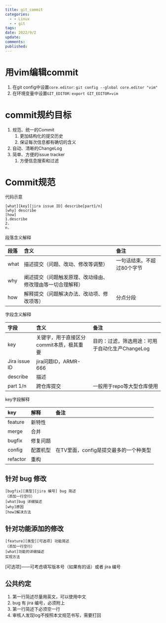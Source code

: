 ```yaml
---
title: git_commit
categories:
  - - Linux
  - - git
tags: 
date: 2022/9/2
update: 
comments: 
published:
---
```


# 用vim编辑commit

1. 在git config中设置`core.editor`:
   `git config --global core.editor "vim"`
2. 在环境变量中设置`GIT_EDITOR`:
   `export GIT_EDITOR=vim`

# commit规约目标

1. 规范、统一的Commit
   1. 更加结构化的提交历史
   2. 保证每次信息都有确切的含义
2. 自动、清晰的ChangeLog
3. 简单、方便的issue tracker
   1. 方便信息搜索和过滤

# Commit规范

代码示意

```
[what][key][jira issue ID] describe[part1/n]
[why] describe
[how]
1.describe
2.
n.
```

段落含义解释

| 段落 | 含义                                                       | 备注                       |
| :--- | :--------------------------------------------------------- | :------------------------- |
| what | 描述提交（问题、改动、修改等调整）                         | 一句话结束。不超过80个字节 |
| why  | 阐述提交（问题触发原理、改动缘由、修改理由等一切合理解释） |                            |
| how  | 解释提交（问题解决办法、改动项、修改项等）                 | 分点分段                   |

字段含义解释

| 字段          | 含义                                     | 备注                                            |
| :------------ | :--------------------------------------- | :---------------------------------------------- |
| key           | 关键字，用于直接区分commit本质，极其重要 | 目的：过滤，筛选用途：可用于自动化生产ChangeLog |
| Jira issue ID | jira问题ID，ARMR-666                     |                                                 |
| describe      | 描述                                     |                                                 |
| part 1/n      | 跨仓库提交                               | 一般用于repo等大型仓库使用                      |

key字段解释

| key      | 解释     | 备注                                   |
| :------- | :------- | :------------------------------------- |
| feature  | 新特性   |                                        |
| merge    | 合并     |                                        |
| bugfix   | 修复问题 |                                        |
| config   | 配置机型 | 在TV里面，config是提交最多的一个种类型 |
| refactor | 重构     |                                        |

## 针对 bug 修改

```
[bugfix][类型][jira 编号] bug 简述
（添加一行空行）
[what]bug 详细描述
[why]原因
[how]解决方法
```

## 针对功能添加的修改

```
[feature][类型][可选项] 功能简述
（添加一行空行）
[what]功能的详细描述
实现方法
```

[可选项]——可考虑填写版本号（如果有的话）或者 jira 编号

## 公共约定

1. 第一行简述尽量用英文，可以使用中文
2. bug 有 jira 编号，必须附上
3. 第一行简述下必须空一行
4. 审核人发现log不按照本文规范书写，需要打回
